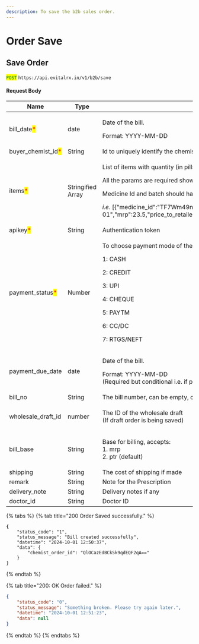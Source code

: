 ```yaml
---
description: To save the b2b sales order.
---
```


# Order Save

## Save Order

<mark style="color:green;">`POST`</mark> `https://api.evitalrx.in/v1/b2b/save`

&#x20;

#### Request Body

| Name                                                 | Type              | Description                                                                                                                                                                                                                                                                                                                                                                                                                               |
| ---------------------------------------------------- | ----------------- | ----------------------------------------------------------------------------------------------------------------------------------------------------------------------------------------------------------------------------------------------------------------------------------------------------------------------------------------------------------------------------------------------------------------------------------------- |
| bill\_date<mark style="color:red;">\*</mark>         | date              | <p>Date of the bill.</p><p>Format: YYYY-MM-DD</p>                                                                                                                                                                                                                                                                                                                                                                                         |
| buyer\_chemist\_id<mark style="color:red;">\*</mark> | String            | Id to uniquely identify the chemist for whom the order is placed                                                                                                                                                                                                                                                                                                                                                                          |
| items<mark style="color:red;">\*</mark>              | Stringified Array | <p>List of items with quantity (in pills).</p><p>All the params are required shown below.</p><p>Medicine Id and batch should have unique combination.</p><p><em>i.e.</em> [{"medicine_id":"TF7Wm49nceLV+NmoM6HJYw==","batch":"WER321","expiry":"2030-02-01","mrp":23.5,"price_to_retailer":15.85,"quantity":10,"free":0,"hf":0,"base_price":15.85,"discount_percentage":0,"scheme_amount":0,"gst_percentage":12,"cess_percentage":5}]</p> |
| apikey<mark style="color:red;">\*</mark>             | String            | Authentication token                                                                                                                                                                                                                                                                                                                                                                                                                      |
| payment\_status<mark style="color:red;">\*</mark>    | Number            | <p>To choose payment mode of the order.</p><p>1: CASH</p><p>2: CREDIT</p><p>3: UPI</p><p>4: CHEQUE</p><p>5: PAYTM</p><p>6: CC/DC</p><p>7: RTGS/NEFT</p>                                                                                                                                                                                                                                                                                   |
| payment\_due\_date                                   | date              | <p>Date of the bill.</p><p>Format: YYYY-MM-DD<br>(Required but conditional i.e. if payment_status is 2 then)</p>                                                                                                                                                                                                                                                                                                                          |
| bill\_no                                             | String            | The bill number, can be empty, or if you have any specific bill to save                                                                                                                                                                                                                                                                                                                                                                   |
| wholesale\_draft\_id                                 | number            | <p>The ID of the wholesale draft<br>(If draft order is being saved)</p>                                                                                                                                                                                                                                                                                                                                                                   |
| bill\_base                                           | String            | <p>Base for billing, accepts:<br>1. mrp<br>2. ptr (default)</p>                                                                                                                                                                                                                                                                                                                                                                           |
| shipping                                             | String            | The cost of shipping if made                                                                                                                                                                                                                                                                                                                                                                                                              |
| remark                                               | String            | Note for the Prescription                                                                                                                                                                                                                                                                                                                                                                                                                 |
| delivery\_note                                       | String            | Delivery notes if any                                                                                                                                                                                                                                                                                                                                                                                                                     |
| doctor\_id                                           | String            | Doctor ID                                                                                                                                                                                                                                                                                                                                                                                                                                 |

{% tabs %}
{% tab title="200 Order Saved successfully." %}
<pre><code><strong>{
</strong>    "status_code": "1",
    "status_message": "Bill created successfully",
    "datetime": "2024-10-01 12:50:37",
    "data": {
        "chemist_order_id": "QlOCazEdBCkSk9qdEQF2qA=="
    }
}
</code></pre>
{% endtab %}

{% tab title="200: OK Order failed." %}
```json
{
    "status_code": "0",
    "status_message": "Something broken. Please try again later.",
    "datetime": "2024-10-01 12:51:23",
    "data": null
}
```
{% endtab %}
{% endtabs %}


